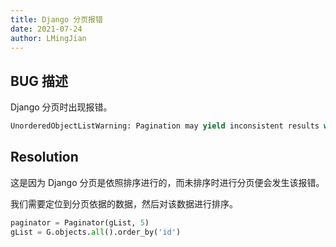 ```yaml
---
title: Django 分页报错
date: 2021-07-24
author: LMingJian
---
```


## BUG 描述

Django 分页时出现报错。

```python
UnorderedObjectListWarning: Pagination may yield inconsistent results with an unordered object_list: <class 'sign.models.Guest'> QuerySet.paginator = Paginator(guest_list,5)
```

## Resolution

这是因为 Django 分页是依照排序进行的，而未排序时进行分页便会发生该报错。

我们需要定位到分页依据的数据，然后对该数据进行排序。

```python
paginator = Paginator(gList, 5)
gList = G.objects.all().order_by('id')
```

